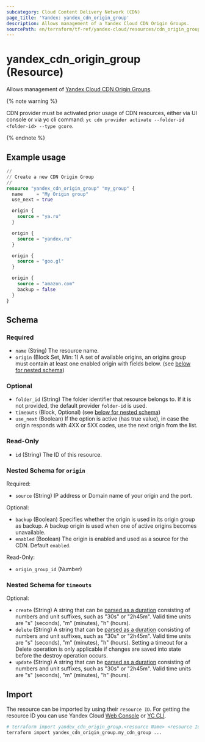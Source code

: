 ```yaml
---
subcategory: Cloud Content Delivery Network (CDN)
page_title: 'Yandex: yandex_cdn_origin_group'
description: Allows management of a Yandex Cloud CDN Origin Groups.
sourcePath: en/terraform/tf-ref/yandex-cloud/resources/cdn_origin_group.md
---
```


# yandex_cdn_origin_group (Resource)

Allows management of [Yandex Cloud CDN Origin Groups](https://yandex.cloud/docs/cdn/concepts/origins).

{% note warning %}

CDN provider must be activated prior usage of CDN resources, either via UI console or via yc cli command: `yc cdn provider activate --folder-id <folder-id> --type gcore`.

{% endnote %}


## Example usage

```terraform
//
// Create a new CDN Origin Group
//
resource "yandex_cdn_origin_group" "my_group" {
  name     = "My Origin group"
  use_next = true

  origin {
    source = "ya.ru"
  }

  origin {
    source = "yandex.ru"
  }

  origin {
    source = "goo.gl"
  }

  origin {
    source = "amazon.com"
    backup = false
  }
}
```

<!-- schema generated by tfplugindocs -->
## Schema

### Required

- `name` (String) The resource name.
- `origin` (Block Set, Min: 1) A set of available origins, an origins group must contain at least one enabled origin with fields below. (see [below for nested schema](#nestedblock--origin))

### Optional

- `folder_id` (String) The folder identifier that resource belongs to. If it is not provided, the default provider `folder-id` is used.
- `timeouts` (Block, Optional) (see [below for nested schema](#nestedblock--timeouts))
- `use_next` (Boolean) If the option is active (has true value), in case the origin responds with 4XX or 5XX codes, use the next origin from the list.

### Read-Only

- `id` (String) The ID of this resource.

<a id="nestedblock--origin"></a>
### Nested Schema for `origin`

Required:

- `source` (String) IP address or Domain name of your origin and the port.

Optional:

- `backup` (Boolean) Specifies whether the origin is used in its origin group as backup. A backup origin is used when one of active origins becomes unavailable.
- `enabled` (Boolean) The origin is enabled and used as a source for the CDN. Default `enabled`.

Read-Only:

- `origin_group_id` (Number)


<a id="nestedblock--timeouts"></a>
### Nested Schema for `timeouts`

Optional:

- `create` (String) A string that can be [parsed as a duration](https://pkg.go.dev/time#ParseDuration) consisting of numbers and unit suffixes, such as "30s" or "2h45m". Valid time units are "s" (seconds), "m" (minutes), "h" (hours).
- `delete` (String) A string that can be [parsed as a duration](https://pkg.go.dev/time#ParseDuration) consisting of numbers and unit suffixes, such as "30s" or "2h45m". Valid time units are "s" (seconds), "m" (minutes), "h" (hours). Setting a timeout for a Delete operation is only applicable if changes are saved into state before the destroy operation occurs.
- `update` (String) A string that can be [parsed as a duration](https://pkg.go.dev/time#ParseDuration) consisting of numbers and unit suffixes, such as "30s" or "2h45m". Valid time units are "s" (seconds), "m" (minutes), "h" (hours).

## Import

The resource can be imported by using their `resource ID`. For getting the resource ID you can use Yandex Cloud [Web Console](https://console.yandex.cloud) or [YC CLI](https://yandex.cloud/docs/cli/quickstart).

```bash
# terraform import yandex_cdn_origin_group.<resource Name> <resource Id>
terraform import yandex_cdn_origin_group.my_cdn_group ...
```
